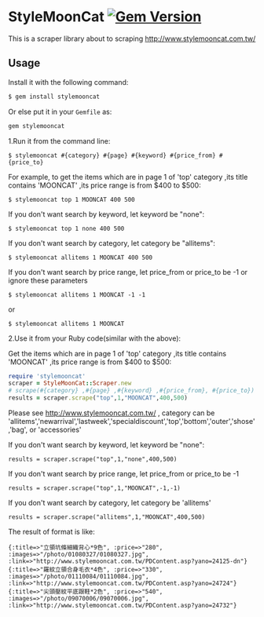# StyleMoonCat [![Gem Version](https://badge.fury.io/rb/stylemooncat.svg)](https://badge.fury.io/rb/stylemooncat)
This is a scraper library about to scraping http://www.stylemooncat.com.tw/


## Usage

Install it with the following command:
```sh
$ gem install stylemooncat
```

Or else put it in your `Gemfile` as:
```ruby
gem stylemooncat
```

1.Run it from the command line:
```
$ stylemooncat #{category} #{page} #{keyword} #{price_from} #{price_to}
```
For example, to get the items which are in page 1 of 'top' category ,its title contains 'MOONCAT' ,its price range is from $400 to $500:
```
$ stylemooncat top 1 MOONCAT 400 500
```

If you don't want search by keyword, let keyword be "none":
```
$ stylemooncat top 1 none 400 500
```

If you don't want search by category, let category be "allitems":
```
$ stylemooncat allitems 1 MOONCAT 400 500
```
If you don't want search by price range, let price_from or price_to be -1 or ignore these parameters
```
$ stylemooncat allitems 1 MOONCAT -1 -1
```
or
```
$ stylemooncat allitems 1 MOONCAT
```



2.Use it from your Ruby code(similar with the above):

Get the items which are in page 1 of 'top' category ,its title contains 'MOONCAT' ,its price range is from $400 to $500:

````ruby
require 'stylemooncat'
scraper = StyleMoonCat::Scraper.new
# scrape(#{category} ,#{page} ,#{keyword} ,#{price_from}, #{price_to}) ,and #{price_from} should <= #{price_to}
results = scraper.scrape("top",1,"MOONCAT",400,500)
````

Please see http://www.stylemooncat.com.tw/ , category can be 'allitems','newarrival','lastweek','specialdiscount','top','bottom','outer','shose','bag', or 'accessories'

If you don't want search by keyword, let keyword be "none":
````
results = scraper.scrape("top",1,"none",400,500)
````

If you don't want search by price range, let price_from or price_to be -1
```
results = scraper.scrape("top",1,"MOONCAT",-1,-1)
```

If you don't want search by category, let category be 'allitems'
```
results = scraper.scrape("allitems",1,"MOONCAT",400,500)
```


The result of format is like:
````
{:title=>"立領坑條細織背心*9色", :price=>"280", :images=>"/photo/01080327/01080327.jpg", :link=>"http://www.stylemooncat.com.tw/PDContent.asp?yano=24125-dn"}
{:title=>"羅紋立領合身毛衣*4色", :price=>"330", :images=>"/photo/01110084/01110084.jpg", :link=>"http://www.stylemooncat.com.tw/PDContent.asp?yano=24724"}
{:title=>"尖頭壓紋平底跟鞋*2色", :price=>"540", :images=>"/photo/09070006/09070006.jpg", :link=>"http://www.stylemooncat.com.tw/PDContent.asp?yano=24732"}
````

